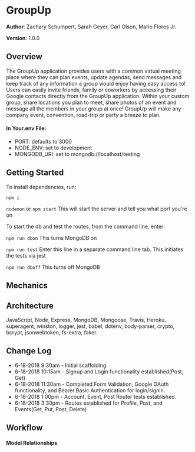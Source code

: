 # GroupUp

**Author**: Zachary Schumpert, Sarah Geyer, Carl Olson, Mario Flores Jr.

**Version**: 1.0.0

## Overview

The GroupUp application provides users with a common virtual meeting place where they can plan events, update agendas, send messages and keep track of any information a group would enjoy having easy access to!  Users can easily invite friends, family or coworkers by accessing their Google contacts directly from the GroupUp application.  Within your custom group, share locations you plan to meet, share photos of an event and message all the members in your group at once!  GroupUp will make any company event, convention, road-trip or party a breeze to plan.

#### In Your.env File:

 * PORT: defaults to 3000
 * NODE_ENV: set to development
 * MONGODB_URI: set to mongodb://localhost/testing

## Getting Started

To install dependencies, run:

```npm i```

```nodemon``` or ```npm start``` This will start the server and tell you what port you're on

To start the db and test the routes, from the command line, enter:

```npm run dbon``` This turns MongoDB on

```npm run test``` Enter this line in a separate command line tab. This initiates the tests via jest

```npm run dboff``` This turns off MongoDB

## Mechanics


## Architecture

JavaScript, Node, Express, MongoDB, Mongoose, Travis, Heroku, superagent, winston, logger, jest, babel, dotenv, body-parser, crypto, bcrypt, jsonwebtoken, fs-extra, faker.

## Change Log

 * 6-18-2018 9:30am - Initial scaffolding
 * 6-18-2018 10:15am - Signup and Login functionality established(Post, Get)
 * 6-18-2018 11:30am - Completed Form Validation, Google OAuth functionality, and Bearer Basic Authentication for login/signin.
 * 6-18-2018 1:00pm - Account, Event, Post Router tests established.
 * 6-18-2018 3:30pm - Routes established for Profile, Post, and Events(Get, Put, Post, Delete)

## Workflow


#### Model Relationships

